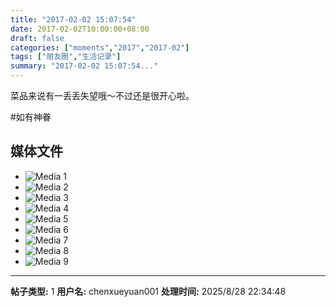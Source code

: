 ```yaml
---
title: "2017-02-02 15:07:54"
date: 2017-02-02T10:00:00+08:00
draft: false
categories: ["moments","2017","2017-02"]
tags: ["朋友圈","生活记录"]
summary: "2017-02-02 15:07:54..."
---
```


菜品来说有一丢丢失望哦～不过还是很开心啦。

#如有神眷

## 媒体文件

- ![Media 1](/Moments/photos/2017-02-02/201702021507540.jpg)
- ![Media 2](/Moments/photos/2017-02-02/201702021507541.jpg)
- ![Media 3](/Moments/photos/2017-02-02/201702021507542.jpg)
- ![Media 4](/Moments/photos/2017-02-02/201702021507543.jpg)
- ![Media 5](/Moments/photos/2017-02-02/201702021507544.jpg)
- ![Media 6](/Moments/photos/2017-02-02/201702021507545.jpg)
- ![Media 7](/Moments/photos/2017-02-02/201702021507546.jpg)
- ![Media 8](/Moments/photos/2017-02-02/201702021507547.jpg)
- ![Media 9](/Moments/photos/2017-02-02/201702021507548.jpg)

---

**帖子类型:** 1
**用户名:** chenxueyuan001
**处理时间:** 2025/8/28 22:34:48